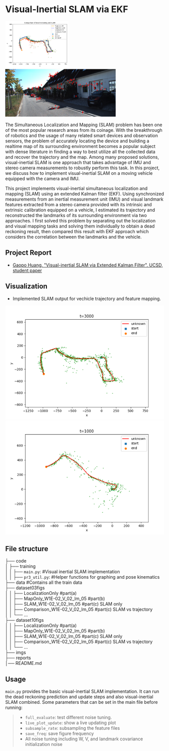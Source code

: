 # Visual-Inertial SLAM via EKF
<p float="left">
    <img src="./imgs/demo.png" alt="drawing" width="200" height="150"/>
    <img src="./imgs/features.png" alt="drawing" width="350" height="150"/>
</p>

The Simultaneous Localization and Mapping (SLAM) problem has been one of the most popular research areas from
its coinage. With the breakthrough of robotics and the usage
of many related smart devices and observation sensors, the
problem of accurately locating the device and building a realtime map of its surrounding environment becomes a popular
subject with dense literature in finding a way to best utilize
all the collected data and recover the trajectory and the map.
Among many proposed solutions, visual-inertial SLAM is one
approach that takes advantage of IMU and stereo camera
measurements to robustly perform this task. In this project, we
discuss how to implement visual-inertial SLAM on a moving
vehicle equipped with the camera and IMU.

This project implements visual-inertial simultaneous localization and mapping (SLAM) using an extended Kalman filter
(EKF). Using synchronized measurements from an
inertial measurement unit (IMU) and visual landmark features
extracted from a stereo camera provided with its intrinsic
and extrinsic calibration equipped on a vehicle, I estimated its
trajectory and reconstructed the landmarks of its surrounding
environment via two approaches. I first solved this problem by
separating out the localization and visual mapping tasks and
solving them individually to obtain a dead reckoning result, then compared this result with EKF approach which considers the
correlation between the landmarks and the vehicle.

## Project Report 
* [Gaopo Huang. "Visual-inertial SLAM via Extended Kalman Filter". UCSD, student paper](./report/ProjectReport_Gaopo.pdf)

## Visualization 
* Implemented SLAM output for vechicle trajectory and feature mapping.

<img src="./imgs/slam1.png" alt="Slam 1st dataset" />
<img src="./imgs/slam2.png" alt="Slam 2nd dataset" />

## File structure

├── code  
│   ├── training  
│   │   ├── `main.py`: #Visual inertial SLAM implementation  
│   │   ├── `pr3_util.py`:  #Helper functions for graphing and pose kinematics   
├── data  #Contains all the train data   
├── dataset03figs   
│   │   ├── LocalizationOnly #part(a)  
│   │   ├── MapOnly_W1E-02_V_02_lm_05 #part(b)  
│   │   ├── SLAM_W1E-02_V_02_lm_05 #part(c) SLAM only  
│   │   ├── Comparison_W1E-02_V_02_lm_05 #part(c) SLAM vs trajectory  
│   │   └── ...     
├── dataset10figs  
│   │   ├── LocalizationOnly #part(a)  
│   │   ├── MapOnly_W1E-02_V_02_lm_05 #part(b)  
│   │   ├── SLAM_W1E-02_V_02_lm_05 #part(c) SLAM only  
│   │   ├── Comparison_W1E-02_V_02_lm_05 #part(c) SLAM vs trajectory  
│   │   └── ...    
├── imgs  
├── reports      
│── README.md    


## Usage 

`main.py` provides the basic visual-inertial SLAM implementation. It can run the dead reckoning prediction and update steps and also visual-inertial SLAM combined. Some parameters that can be set in the main file before running:
> - `full_evaluate`: test different noise tuning.
> - `live_plot_update`: show a live updating plot
> - `subsample_rate`: subsampling the feature files
> - `save_freq`: save figure frequency
> - All noise tuning including W, V, and landmark covariance initialization noise
